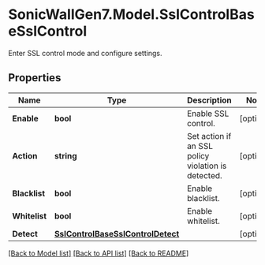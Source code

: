 # SonicWallGen7.Model.SslControlBaseSslControl
Enter SSL control mode and configure settings.

## Properties

Name | Type | Description | Notes
------------ | ------------- | ------------- | -------------
**Enable** | **bool** | Enable SSL control. | [optional] 
**Action** | **string** | Set action if an SSL policy violation is detected. | [optional] 
**Blacklist** | **bool** | Enable blacklist. | [optional] 
**Whitelist** | **bool** | Enable whitelist. | [optional] 
**Detect** | [**SslControlBaseSslControlDetect**](SslControlBaseSslControlDetect.md) |  | [optional] 

[[Back to Model list]](../README.md#documentation-for-models) [[Back to API list]](../README.md#documentation-for-api-endpoints) [[Back to README]](../README.md)


